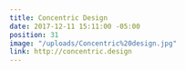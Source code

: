 ```yaml
---
title: Concentric Design
date: 2017-12-11 15:11:00 -05:00
position: 31
image: "/uploads/Concentric%20design.jpg"
link: http://concentric.design
---
```


